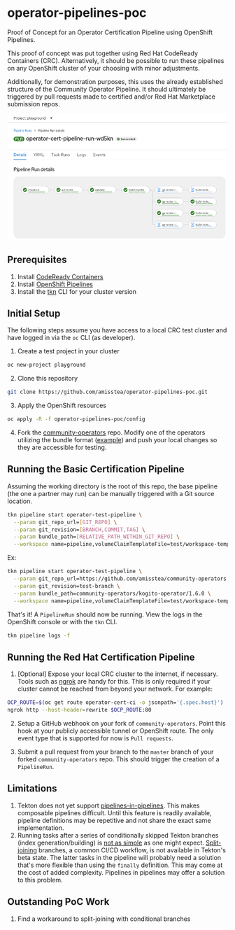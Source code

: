 # operator-pipelines-poc
Proof of Concept for an Operator Certification Pipeline using OpenShift Pipelines.

This proof of concept was put together using Red Hat CodeReady Containers (CRC).
Alternatively, it should be possible to run these pipelines on any OpenShift
cluster of your choosing with minor adjustments.

Additionally, for demonstration purposes, this uses the already established
structure of the Community Operator Pipeline. It should ultimately be triggered
by pull requests made to certified and/or Red Hat Marketplace submission repos.

![Successful pipeline run](img/pipeline-details.png)

## Prerequisites

1. Install [CodeReady Containers](https://code-ready.github.io/crc/#installation_gsg)
2. Install [OpenShift Pipelines](https://docs.openshift.com/container-platform/4.7/cicd/pipelines/installing-pipelines.html)
3. Install the [tkn](https://console-openshift-console.apps-crc.testing/command-line-tools) CLI for your cluster version

## Initial Setup
The following steps assume you have access to a local CRC test cluster and have
logged in via the `oc` CLI (as developer).

1. Create a test project in your cluster

```bash
oc new-project playground
```

2. Clone this repository

```bash
git clone https://github.com/amisstea/operator-pipelines-poc.git
```

3. Apply the OpenShift resources

```bash
oc apply -R -f operator-pipelines-poc/config
```

4. Fork the [community-operators](https://github.com/operator-framework/community-operators)
   repo. Modify one of the operators utilizing the bundle format
   ([example](https://github.com/amisstea/community-operators/commit/88c9c0e4e843e4f5fb34033abb924606017064aa))
   and push your local changes so they are accessible for testing.

## Running the Basic Certification Pipeline

Assuming the working directory is the root of this repo, the base pipeline
(the one a partner may run) can be manually triggered with a Git source
location.

```bash
tkn pipeline start operator-test-pipeline \
  --param git_repo_url=[GIT_REPO] \
  --param git_revision=[BRANCH,COMMIT,TAG] \
  --param bundle_path=[RELATIVE_PATH_WITHIN_GIT_REPO] \
  --workspace name=pipeline,volumeClaimTemplateFile=test/workspace-template.yml
```

Ex:

```bash
tkn pipeline start operator-test-pipeline \
  --param git_repo_url=https://github.com/amisstea/community-operators.git \
  --param git_revision=test-branch \
  --param bundle_path=community-operators/kogito-operator/1.6.0 \
  --workspace name=pipeline,volumeClaimTemplateFile=test/workspace-template.yml
```

That's it! A `PipelineRun` should now be running. View the logs in the
OpenShift console or with the `tkn` CLI.

```bash
tkn pipeline logs -f
```

## Running the Red Hat Certification Pipeline

1. [Optional] Expose your local CRC cluster to the internet, if necessary.
   Tools such as [ngrok](https://dashboard.ngrok.com/get-started/setup) are
   handy for this. This is only required if your cluster cannot be reached
   from beyond your network. For example:

```bash
OCP_ROUTE=$(oc get route operator-cert-ci -o jsonpath='{.spec.host}')
ngrok http --host-header=rewrite $OCP_ROUTE:80
```

2. Setup a GitHub webhook on your fork of `community-operators`. Point this
   hook at your publicly accessible tunnel or OpenShift route. The only
   event type that is supported for now is `Pull requests`.

3. Submit a pull request from your branch to the `master` branch of your
   forked `community-operators` repo. This should trigger the creation of a
   `PipelineRun`.

## Limitations
1. Tekton does not yet support
   [pipelines-in-pipelines](https://github.com/tektoncd/community/blob/main/teps/0056-pipelines-in-pipelines.md).
   This makes composable pipelines difficult. Until this feature is
   readily available, pipeline definitions may be repetitive and not share the
   exact same implementation.
2. Running tasks after a series of conditionally skipped Tekton branches
   (index generation/building) is [not as simple](https://github.com/tektoncd/community/blob/main/teps/0059-skipping-strategies.md)
   as one might expect. [Split-joining](https://github.com/tektoncd/pipeline/issues/3929)
   branches, a common CI/CD workflow, is not available in Tekton's beta state.
   The latter tasks in the pipeline will probably need a solution that's more
   flexible than using the `finally` definition. This may come at the cost of
   added complexity. Pipelines in pipelines may offer a solution to this
   problem.

## Outstanding PoC Work
1. Find a workaround to split-joining with conditional branches
